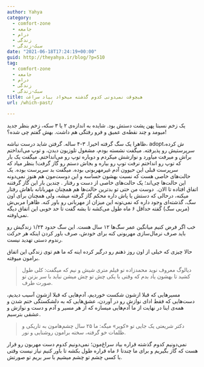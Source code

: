 ```yaml
---
author: Yahya
category:
  - comfort-zone
  - جامعه
  - درام
  - زندگی
  - سبک-زندگی
date: "2021-06-18T17:24:19+00:00"
guid: http://theyahya.ir/blog/?p=510
tag:
  - comfort-zone
  - جامعه
  - درام
  - زندگی
  - سبک-زندگی
title: هیچوقت نمی‌دونی کدوم گذشته میخواد بیاد سراغت
url: /which-past/

---
```

یک زخم نسبتا پهن پشت دستش بود. شایده به اندازه‌ی ۲ یا ۳ سکه‌، زخم بنظر جدید میومد و چند نقطه‌ی عمیق و فرو رفتگی هم داشت. بهش گفتم چی شده؟!

ظاهرا یک سگ گرفته اخیرا. ۳-۴ ساله. گرفتن شاید درست نباشه، adoptش کرده، سرپرستیش رو پذیرفته. میگفت نشسته بودم، مشغول تلوزیون دیدن، و توپ می‌انداختم براش و میرفت میاورد و نوازشش میکردم و دوباره توپ رو می‌انداختم. میگفت یک بار که توپ رو انداختم نرفت توپ رو بیاره و بجاش دستم رو گاز گرفت! بنظر میاد که سرپرست قبلی این حیوون آدم غیرمهربونی بوده. میگفت بد سرپرست بوده. یک حالت‌های خاصی هست که نسبت بهشون حساسه و این دوست‌مون هم هنوز نمی‌دونه این حالت‌ها چی‌اند؛ یک حالت‌های خاصی از دست و رفتار . چندین بار این گاز گرفتنه اتفاق افتاده تا الان.  دوست من حتی تو بدترین حالت‌ها هم همچنان مهربانانه باهاش رفتار میکنه، درحالی که دستش یا پاش داره محکم گاز گرفته میشه، ولی همچنان برای اون سگ، گذشته‌ای وجود داره که نمی‌تونه این میزان از مهربانی رو باور کنه. ظاهرا مربی‌ش (مربی سگ) گفته حداقل ۶ ماه طول می‌کشه تا بشه گفت تا حد خوبی این اتفاق دیگه نمی‌اوفته.

خب اگر فرض کنیم میانگین عمر سگ‌ها ۱۲ سال هست. این سگ حدود ۱/۲۴ زندگیش رو باید صرف نرمال‌سازی مهربونی کنه برای خودش، صرف باور کردن اینکه هر حرکت رندوم دستی تهدید نیست.

حالا چیزی که خیلی از اون روز ذهنم رو درگیر کرده اینه که ما هم توی زندگی این اتفاق برامون میوفته.

> دیالوگ معروف نوید محمدزاده تو فیلم متری شیش و نیم که میگفت: کلی طول کشید تا بهشون یاد بدم که وقتی با یکی چش تو چش میشن نباید با سر بزنن تو صورت طرف.

مسیرهایی که قبلا ازشون شکست خوردیم، آدم‌هایی که قبلا ازشون آسیب دیدیم، دست‌هایی که فقط ادای نوازش رو در آوردن، عشق‌هایی که به دلشکستگی ختم شدن و همه‌ی اینا در نهایت از ما آدم‌هایی میسازه که از هر مسیر و آدم و دست و نوازش و عشقی بترسیم.

> دکتر شریعتی یک جایی تو «کویر» میگه:‌ ما ۲۵ سال چشم‌هامون به تاریکی و ظلمات خو گرفته، سخته برامون روشنایی و نور.

نمی‌دونیم کدوم گذشته قراره بیاد سراغ‌مون؛ نمی‌دونیم کدوم دست مهر‌بون رو قرار هست که گاز بگیریم و برای ما چندتا ۶ ماه قراره طول بکشه تا باور کنیم نیاز نیست وقتی با کسی چشم تو چشم میشیم با سر بریم تو صورتش.
